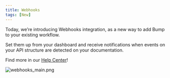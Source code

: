 ```yaml
---
title: Webhooks
tags: [New]
---
```


Today, we’re introducing Webhooks integration, as a new way to add Bump to your existing workflow.

Set them up from your dashboard and receive notifications when events on your API structure are detected on your documentation.

Find more in our [Help Center](/help/api-change-management/webhooks/)!

![webhooks_main.png](/images/changelog/webhooks_main.png)

